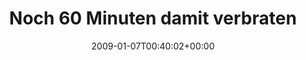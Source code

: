 ---
retweeted: false
source: <a href="http://twitter.com" rel="nofollow">Twitter Web Client</a>
entities:
  hashtags:
  - text: geekhome
    indices:
    - '75'
    - '84'
  - text: geekhome
    indices:
    - '92'
    - '101'
  symbols: []
  user_mentions: []
  urls: []
display_text_range:
- '0'
- '102'
favorite_count: '0'
id_str: '1100731116'
truncated: false
retweet_count: '0'
id: '1100731116'
created_at: Wed Jan 07 00:40:02 +0000 2009
favorited: false
full_text: 'Noch 60 Minuten damit verbraten, Cat6 Kabel hinters Sofa zum NAS zu legen.
  #geekhome, sweet #geekhome.'
lang: de
tags:
- geekhome
- geekhome
- pesos:twitter
date: '2009-01-07T00:40:02+00:00'
src: https://twitter.com/bascht/status/1100731116
original_url: https://twitter.com/bascht/status/1100731116
type: twitter_tweet
text: 'Noch 60 Minuten damit verbraten, Cat6 Kabel hinters Sofa zum NAS zu legen.
  #geekhome, sweet #geekhome.'
title: Noch 60 Minuten damit verbraten

---